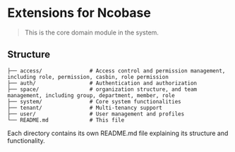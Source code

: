 # Extensions for Ncobase

> This is the core domain module in the system.

## Structure

```plantext
├── access/               # Access control and permission management, including role, permission, casbin, role permission
├── auth/                 # Authentication and authorization
├── space/                # organization structure, and team management, including group, department, member, role
├── system/               # Core system functionalities
├── tenant/               # Multi-tenancy support
├── user/                 # User management and profiles
└── README.md             # This file
```

Each directory contains its own README.md file explaining its structure and functionality.
